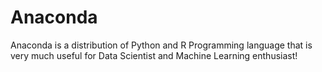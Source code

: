 # Anaconda
Anaconda is a distribution of Python and R Programming language that is very much useful for Data Scientist and Machine Learning enthusiast!
